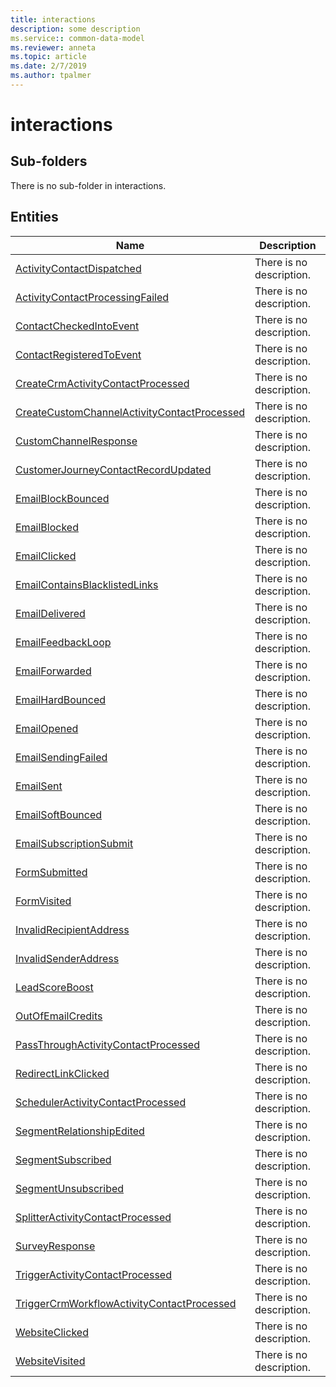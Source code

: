 ```yaml
---
title: interactions
description: some description
ms.service:: common-data-model
ms.reviewer: anneta
ms.topic: article
ms.date: 2/7/2019
ms.author: tpalmer
---
```


# interactions

## Sub-folders

There is no sub-folder in interactions.


## Entities

|Name|Description|
|---|---|
|[ActivityContactDispatched](ActivityContactDispatched.md)|There is no description.|
|[ActivityContactProcessingFailed](ActivityContactProcessingFailed.md)|There is no description.|
|[ContactCheckedIntoEvent](ContactCheckedIntoEvent.md)|There is no description.|
|[ContactRegisteredToEvent](ContactRegisteredToEvent.md)|There is no description.|
|[CreateCrmActivityContactProcessed](CreateCrmActivityContactProcessed.md)|There is no description.|
|[CreateCustomChannelActivityContactProcessed](CreateCustomChannelActivityContactProcessed.md)|There is no description.|
|[CustomChannelResponse](CustomChannelResponse.md)|There is no description.|
|[CustomerJourneyContactRecordUpdated](CustomerJourneyContactRecordUpdated.md)|There is no description.|
|[EmailBlockBounced](EmailBlockBounced.md)|There is no description.|
|[EmailBlocked](EmailBlocked.md)|There is no description.|
|[EmailClicked](EmailClicked.md)|There is no description.|
|[EmailContainsBlacklistedLinks](EmailContainsBlacklistedLinks.md)|There is no description.|
|[EmailDelivered](EmailDelivered.md)|There is no description.|
|[EmailFeedbackLoop](EmailFeedbackLoop.md)|There is no description.|
|[EmailForwarded](EmailForwarded.md)|There is no description.|
|[EmailHardBounced](EmailHardBounced.md)|There is no description.|
|[EmailOpened](EmailOpened.md)|There is no description.|
|[EmailSendingFailed](EmailSendingFailed.md)|There is no description.|
|[EmailSent](EmailSent.md)|There is no description.|
|[EmailSoftBounced](EmailSoftBounced.md)|There is no description.|
|[EmailSubscriptionSubmit](EmailSubscriptionSubmit.md)|There is no description.|
|[FormSubmitted](FormSubmitted.md)|There is no description.|
|[FormVisited](FormVisited.md)|There is no description.|
|[InvalidRecipientAddress](InvalidRecipientAddress.md)|There is no description.|
|[InvalidSenderAddress](InvalidSenderAddress.md)|There is no description.|
|[LeadScoreBoost](LeadScoreBoost.md)|There is no description.|
|[OutOfEmailCredits](OutOfEmailCredits.md)|There is no description.|
|[PassThroughActivityContactProcessed](PassThroughActivityContactProcessed.md)|There is no description.|
|[RedirectLinkClicked](RedirectLinkClicked.md)|There is no description.|
|[SchedulerActivityContactProcessed](SchedulerActivityContactProcessed.md)|There is no description.|
|[SegmentRelationshipEdited](SegmentRelationshipEdited.md)|There is no description.|
|[SegmentSubscribed](SegmentSubscribed.md)|There is no description.|
|[SegmentUnsubscribed](SegmentUnsubscribed.md)|There is no description.|
|[SplitterActivityContactProcessed](SplitterActivityContactProcessed.md)|There is no description.|
|[SurveyResponse](SurveyResponse.md)|There is no description.|
|[TriggerActivityContactProcessed](TriggerActivityContactProcessed.md)|There is no description.|
|[TriggerCrmWorkflowActivityContactProcessed](TriggerCrmWorkflowActivityContactProcessed.md)|There is no description.|
|[WebsiteClicked](WebsiteClicked.md)|There is no description.|
|[WebsiteVisited](WebsiteVisited.md)|There is no description.|
